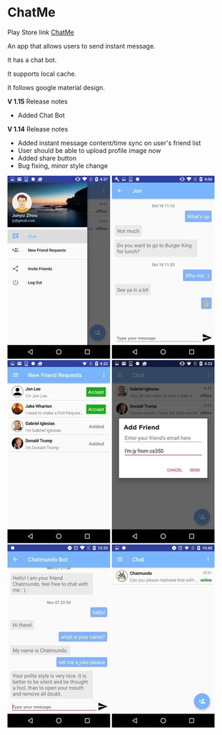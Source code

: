 # ChatMe

Play Store link [ChatMe](https://play.google.com/store/apps/details?id=com.junyu.IMBudget)

An app that allows users to send instant message.

It has a chat bot.

It supports local cache.

It follows google material design. 

**V 1.15** Release notes

* Added Chat Bot

**V 1.14** Release notes

* Added instant message content/time sync on user's friend list
* User should be able to upload profile image now
* Added share button
* Bug fixing, minor style change


![](demoPhotos/sideMenu.jpg?raw=true "Chat Menu")
![](demoPhotos/newChatDemo.jpg?raw=true "Chat Screen")
![](demoPhotos/friendRequests.jpg?raw=true "request Screen")
![](demoPhotos/addFriendDemo.jpg?raw=true "addFriend Screen")
![](demoPhotos/mundoChat.jpg?raw=true "mundochat Screen")
![](demoPhotos/friendMundo.jpg?raw=true "mundochat Screen")
